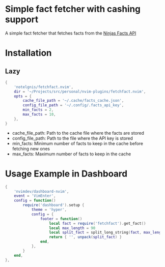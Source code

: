 # Simple fact fetcher with cashing support
A simple fact fetcher that fetches facts from the [Ninjas Facts API](https://api-ninjas.com/api/facts)
# Installation
## Lazy
```lua
{
    'notelgnis/fetchfact.nvim',
    dir = '~/Projects/src/personal/nvim-plugins/fetchfact.nvim',
    opts = {
        cache_file_path = '~/.cache/facts_cache.json',
        config_file_path = '~/.config/.facts_api_key',
        min_facts = 2,
        max_facts = 10,
    },
}
```
- cache_file_path: Path to the cache file where the facts are stored
- config_file_path: Path to the file where the API key is stored
- min_facts: Minimum number of facts to keep in the cache before fetching new ones
- max_facts: Maximum number of facts to keep in the cache
# Usage Example in Dashboard
```lua
{
    'nvimdev/dashboard-nvim',
    event = 'VimEnter',
    config = function()
        require('dashboard').setup {
            theme = 'hyper',
            config = {
                footer = function()
                    local fact = require('fetchfact').get_fact()
                    local max_length = 90
                    local split_fact = split_long_string(fact, max_length)
                    return { '', unpack(split_fact) }
                end,
            },
        }
    end,
},
```
